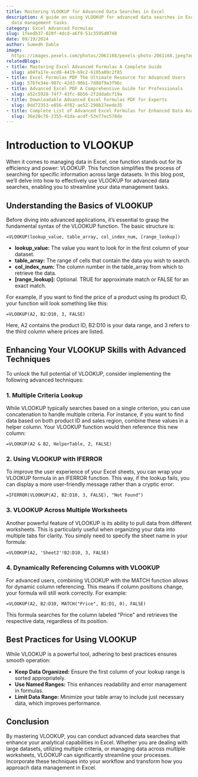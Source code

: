 ```yaml
---
title: Mastering VLOOKUP for Advanced Data Searches in Excel
description: A guide on using VLOOKUP for advanced data searches in Excel to streamline
  data management tasks.
category: Excel Advanced Formulas
slug: 1feedb37-020f-4dcd-a6f9-51c3595d0748
date: 09/19/2024
author: Sumedh Dable
image: 
  https://images.pexels.com/photos/2061168/pexels-photo-2061168.jpeg?auto=compress&cs=tinysrgb&w=600
relatedBlogs:
- title: Mastering Excel Advanced Formulas A Complete Guide
  slug: a04fa17e-ecd8-4419-b9c2-6105a09c2f85
- title: Excel Formulas PDF The Ultimate Resource for Advanced Users
  slug: 57bfe34e-907c-42d3-90b1-7d88f9a3f96c
- title: Advanced Excel PDF A Comprehensive Guide for Professionals
  slug: a52c5928-74f7-43fc-8b56-2f2dda8cf19a
- title: Downloadable Advanced Excel Formulas PDF for Experts
  slug: 0dd72353-e856-4f82-ae52-298b27eede35
- title: Complete List of Advanced Excel Formulas for Enhanced Data Analysis
  slug: 36e28c76-2355-41da-acdf-53e77ec578de
---
```


# Introduction to VLOOKUP

When it comes to managing data in Excel, one function stands out for its efficiency and power: VLOOKUP. This function simplifies the process of searching for specific information across large datasets. In this blog post, we’ll delve into how to effectively use VLOOKUP for advanced data searches, enabling you to streamline your data management tasks.

## Understanding the Basics of VLOOKUP

Before diving into advanced applications, it’s essential to grasp the fundamental syntax of the VLOOKUP function. The basic structure is:

```excel
=VLOOKUP(lookup_value, table_array, col_index_num, [range_lookup])
```

- **lookup_value:** The value you want to look for in the first column of your dataset.
- **table_array:** The range of cells that contain the data you wish to search.
- **col_index_num:** The column number in the table_array from which to retrieve the data.
- **[range_lookup]:** Optional. TRUE for approximate match or FALSE for an exact match.

For example, if you want to find the price of a product using its product ID, your function will look something like this:

```excel
=VLOOKUP(A2, B2:D10, 3, FALSE)
```

Here, A2 contains the product ID, B2:D10 is your data range, and 3 refers to the third column where prices are listed.

## Enhancing Your VLOOKUP Skills with Advanced Techniques

To unlock the full potential of VLOOKUP, consider implementing the following advanced techniques:

### 1. Multiple Criteria Lookup

While VLOOKUP typically searches based on a single criterion, you can use concatenation to handle multiple criteria. For instance, if you want to find data based on both product ID and sales region, combine these values in a helper column. Your VLOOKUP function would then reference this new column:

```excel
=VLOOKUP(A2 & B2, HelperTable, 2, FALSE)
```

### 2. Using VLOOKUP with IFERROR

To improve the user experience of your Excel sheets, you can wrap your VLOOKUP formula in an IFERROR function. This way, if the lookup fails, you can display a more user-friendly message rather than a cryptic error:

```excel
=IFERROR(VLOOKUP(A2, B2:D10, 3, FALSE), "Not Found")
```

### 3. VLOOKUP Across Multiple Worksheets

Another powerful feature of VLOOKUP is its ability to pull data from different worksheets. This is particularly useful when organizing your data into multiple tabs for clarity. You simply need to specify the sheet name in your formula:

```excel
=VLOOKUP(A2, 'Sheet2'!B2:D10, 3, FALSE)
```

### 4. Dynamically Referencing Columns with VLOOKUP

For advanced users, combining VLOOKUP with the MATCH function allows for dynamic column referencing. This means if column positions change, your formula will still work correctly. For example:

```excel
=VLOOKUP(A2, B2:D10, MATCH("Price", B1:D1, 0), FALSE)
```

This formula searches for the column labeled "Price" and retrieves the respective data, regardless of its position.

## Best Practices for Using VLOOKUP

While VLOOKUP is a powerful tool, adhering to best practices ensures smooth operation:

- **Keep Data Organized:** Ensure the first column of your lookup range is sorted appropriately.
- **Use Named Ranges:** This enhances readability and error management in formulas.
- **Limit Data Range:** Minimize your table array to include just necessary data, which improves performance.

## Conclusion

By mastering VLOOKUP, you can conduct advanced data searches that enhance your analytical capabilities in Excel. Whether you are dealing with large datasets, utilizing multiple criteria, or managing data across multiple worksheets, VLOOKUP can significantly streamline your processes. Incorporate these techniques into your workflow and transform how you approach data management in Excel.